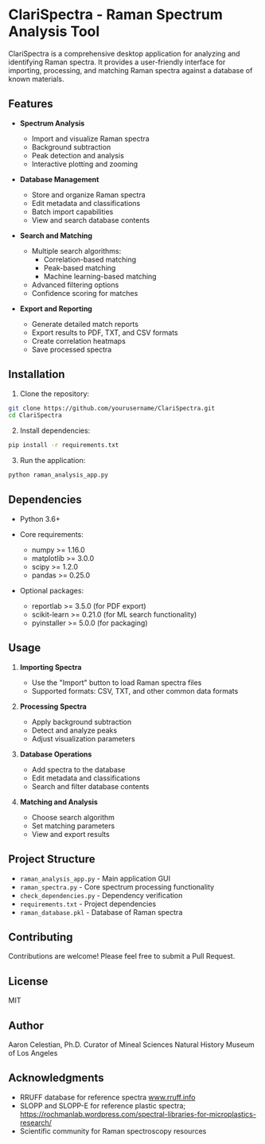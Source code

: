 # ClariSpectra - Raman Spectrum Analysis Tool

ClariSpectra is a comprehensive desktop application for analyzing and identifying Raman spectra. It provides a user-friendly interface for importing, processing, and matching Raman spectra against a database of known materials.

## Features

- **Spectrum Analysis**
  - Import and visualize Raman spectra
  - Background subtraction
  - Peak detection and analysis
  - Interactive plotting and zooming

- **Database Management**
  - Store and organize Raman spectra
  - Edit metadata and classifications
  - Batch import capabilities
  - View and search database contents

- **Search and Matching**
  - Multiple search algorithms:
    - Correlation-based matching
    - Peak-based matching
    - Machine learning-based matching
  - Advanced filtering options
  - Confidence scoring for matches  

- **Export and Reporting**
  - Generate detailed match reports
  - Export results to PDF, TXT, and CSV formats
  - Create correlation heatmaps
  - Save processed spectra

## Installation

1. Clone the repository:
```bash
git clone https://github.com/yourusername/ClariSpectra.git
cd ClariSpectra
```

2. Install dependencies:
```bash
pip install -r requirements.txt
```

3. Run the application:
```bash
python raman_analysis_app.py
```

## Dependencies

- Python 3.6+
- Core requirements:
  - numpy >= 1.16.0
  - matplotlib >= 3.0.0
  - scipy >= 1.2.0
  - pandas >= 0.25.0

- Optional packages:
  - reportlab >= 3.5.0 (for PDF export)
  - scikit-learn >= 0.21.0 (for ML search functionality)
  - pyinstaller >= 5.0.0 (for packaging)

## Usage

1. **Importing Spectra**
   - Use the "Import" button to load Raman spectra files
   - Supported formats: CSV, TXT, and other common data formats

2. **Processing Spectra**
   - Apply background subtraction
   - Detect and analyze peaks
   - Adjust visualization parameters

3. **Database Operations**
   - Add spectra to the database
   - Edit metadata and classifications
   - Search and filter database contents

4. **Matching and Analysis**
   - Choose search algorithm
   - Set matching parameters
   - View and export results

## Project Structure

- `raman_analysis_app.py` - Main application GUI
- `raman_spectra.py` - Core spectrum processing functionality
- `check_dependencies.py` - Dependency verification
- `requirements.txt` - Project dependencies
- `raman_database.pkl` - Database of Raman spectra

## Contributing

Contributions are welcome! Please feel free to submit a Pull Request.

## License

MIT

## Author

Aaron Celestian, Ph.D.
Curator of Mineal Sciences
Natural History Museum of Los Angeles

## Acknowledgments

- RRUFF database for reference spectra
    www.rruff.info
- SLOPP and SLOPP-E for reference plastic spectra; 
    https://rochmanlab.wordpress.com/spectral-libraries-for-microplastics-research/
- Scientific community for Raman spectroscopy resources 